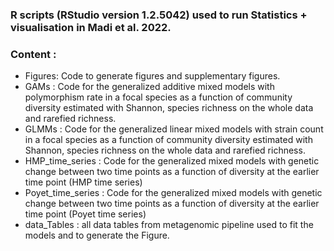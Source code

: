 ### R scripts (RStudio version 1.2.5042) used to run Statistics + visualisation in Madi et al. 2022.
### Content :
* Figures: Code to generate figures and supplementary figures.
* GAMs : Code for the generalized additive mixed models with polymorphism rate in a focal species as a function of community diversity estimated with Shannon, species richness on the whole data and rarefied richness.
* GLMMs : Code for the generalized linear mixed models with strain count in a focal species as a function of community diversity estimated with Shannon, species richness on the whole data and rarefied richness.
* HMP_time_series : Code for the generalized mixed models with genetic change between two time points as a function of diversity at the earlier time point (HMP time series)
* Poyet_time_series : Code for the generalized mixed models with genetic change between two time points as a function of diversity at the earlier time point (Poyet time series)
* data_Tables : all data tables from metagenomic pipeline used to fit the models and to generate the Figure.
